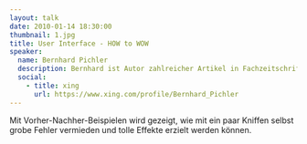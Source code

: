 ```yaml
---
layout: talk
date: 2010-01-14 18:30:00
thumbnail: 1.jpg
title: User Interface - HOW to WOW
speaker:
  name: Bernhard Pichler 
  description: Bernhard ist Autor zahlreicher Artikel in Fachzeitschriften und Sprecher auf verschiedenen Konferenzen.
  social:
    - title: xing
      url: https://www.xing.com/profile/Bernhard_Pichler
---
```

Mit Vorher-Nachher-Beispielen wird gezeigt, wie mit ein paar Kniffen selbst grobe Fehler vermieden und tolle Effekte erzielt werden können.